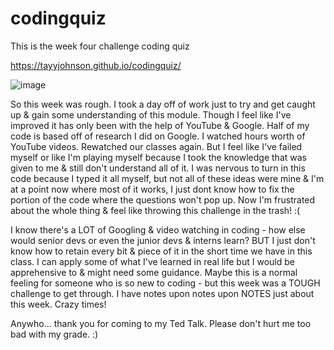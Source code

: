 # codingquiz
This is the week four challenge coding quiz

https://tayyjohnson.github.io/codingquiz/


![image](https://user-images.githubusercontent.com/104907412/175190626-6c165be5-1a39-4bff-bd71-2fd3e3db22c8.png)


So this week was rough. I took a day off of work just to try and get caught up & gain some understanding of this module. Though I feel like I've improved it has only been with the help of YouTube & Google. Half of my code is based off of research I did on Google. I watched hours worth of YouTube videos. Rewatched our classes again. But I feel like I've failed myself or like I'm playing myself because I took the knowledge that was given to me & still don't understand all of it. I was nervous to turn in this code because I typed it all myself, but not all of these ideas were mine & I'm at a point now where most of it works, I just dont know how to fix the portion of the code where the questions won't pop up. Now I'm frustrated about the whole thing & feel like throwing this challenge in the trash! :(

I know there's a LOT of Googling & video watching in coding - how else would senior devs or even the junior devs & interns learn? BUT I just don't know how to retain every bit & piece of it in the short time we have in this class. I can apply some of what I've learned in real life but I would be apprehensive to & might need some guidance. Maybe this is a normal feeling for someone who is so new to coding - but this week was a TOUGH challenge to get through. I have notes upon notes upon NOTES just about this week. Crazy times!

Anywho... thank you for coming to my Ted Talk. Please don't hurt me too bad with my grade. :)
